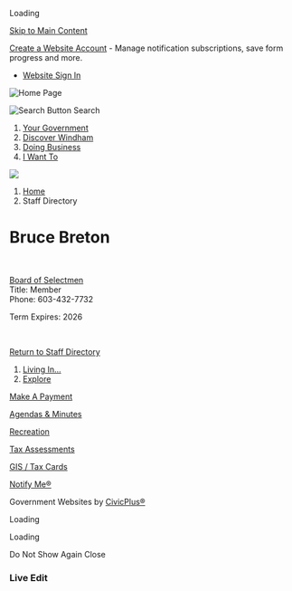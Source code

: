Loading

[Skip to Main Content](https://www.windhamnh.gov/directory.aspx?EID=45%2F)

[Create a Website Account](https://www.windhamnh.gov/MyAccount/ProfileCreate) - Manage notification subscriptions, save form progress and more.   

- [Website Sign In](https://www.windhamnh.gov/MyAccount)

![Home Page](https://www.windhamnh.gov/ImageRepository/Document?documentID=11919)

![Search Button](https://www.windhamnh.gov/ImageRepository/Document?documentID=11494) Search

1. [Your Government](https://www.windhamnh.gov/27/Your-Government)
2. [Discover Windham](https://www.windhamnh.gov/508/Discover-Windham)
3. [Doing Business](https://www.windhamnh.gov/35/Doing-Business)
4. [I Want To](https://www.windhamnh.gov/9/I-Want-To)

<!--THE END-->

![](https://www.windhamnh.gov/ImageRepository/Document?documentID=11490)

1. [Home](https://www.windhamnh.gov)
2. Staff Directory

# Bruce Breton

 

[Board of Selectmen](https://www.windhamnh.gov/Directory.aspx?DID=31)  
Title: Member  
Phone: 603-432-7732

Term Expires: 2026

 

[Return to Staff Directory](https://www.windhamnh.gov/Directory.aspx)

1. [Living In...](https://www.windhamnh.gov/101/Living-In)
2. [Explore](https://www.windhamnh.gov/31/Explore)

[Make A Payment](https://www.windhamnh.gov/461/Make-an-ONLINE-Payment)

[Agendas &amp; Minutes](https://www.windhamnh.gov/AgendaCenter)

[Recreation](https://www.windhamnh.gov/177/Recreation-Department)

[Tax Assessments](https://www.windhamnh.gov/168/property-tax-assessments)

[GIS / Tax Cards](https://www.windhamnh.gov/237/IT-GIS-Department)

[Notify Me®](https://www.windhamnh.gov/list.aspx)

Government Websites by [CivicPlus®](https://connect.civicplus.com/referral)

Loading

Loading

Do Not Show Again Close

### Live Edit